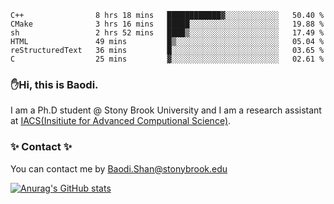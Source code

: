 <!--START_SECTION:waka-->

```text
C++                8 hrs 18 mins   ████████████▓░░░░░░░░░░░░   50.40 %
CMake              3 hrs 16 mins   █████░░░░░░░░░░░░░░░░░░░░   19.88 %
sh                 2 hrs 52 mins   ████▒░░░░░░░░░░░░░░░░░░░░   17.49 %
HTML               49 mins         █▒░░░░░░░░░░░░░░░░░░░░░░░   05.04 %
reStructuredText   36 mins         █░░░░░░░░░░░░░░░░░░░░░░░░   03.65 %
C                  25 mins         ▓░░░░░░░░░░░░░░░░░░░░░░░░   02.61 %
```

<!--END_SECTION:waka-->

### ✋Hi, this is Baodi. 

I am a Ph.D student @ Stony Brook University and I am a research assistant at [IACS(Insitiute for Advanced Computional Science)](https://iacs.stonybrook.edu/).

### ✨ Contact ✨

You can contact me by [Baodi.Shan@stonybrook.edu](mailto:Baodi.Shan@stonybrook.edu)

[![Anurag's GitHub stats](https://github-readme-stats.vercel.app/api?username=lwshanbd&theme=jolly&show_icons=true&count_private=true&include_all_commits=true)](https://github.com/anuraghazra/github-readme-stats)



<!--
**lwshanbd/lwshanbd** is a ✨ _special_ ✨ repository because its `README.md` (this file) appears on your GitHub profile.

Here are some ideas to get you started:

- 🔭 I’m currently working on ...
- 🌱 I’m currently learning ...
- 👯 I’m looking to collaborate on ...
- 🤔 I’m looking for help with ...
- 💬 Ask me about ...
- 📫 How to reach me: ...
- 😄 Pronouns: ...
- ⚡ Fun fact: ...
-->
